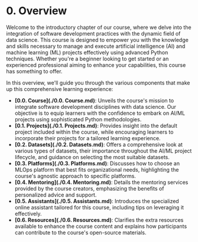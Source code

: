 # 0. Overview

Welcome to the introductory chapter of our course, where we delve into the integration of software development practices with the dynamic field of data science. This course is designed to empower you with the knowledge and skills necessary to manage and execute artificial intelligence (AI) and machine learning (ML) projects effectively using advanced Python techniques. Whether you're a beginner looking to get started or an experienced professional aiming to enhance your capabilities, this course has something to offer.

In this overview, we'll guide you through the various components that make up this comprehensive learning experience:

- **[0.0. Course](./0.0. Course.md)**: Unveils the course's mission to integrate software development disciplines with data science. Our objective is to equip learners with the confidence to embark on AI/ML projects using sophisticated Python methodologies.
- **[0.1. Projects](./0.1. Projects.md)**: Provides insight into the default project included within the course, while encouraging learners to incorporate their projects for a tailored learning experience.
- **[0.2. Datasets](./0.2. Datasets.md)**: Offers a comprehensive look at various types of datasets, their importance throughout the AI/ML project lifecycle, and guidance on selecting the most suitable datasets.
- **[0.3. Platforms](./0.3. Platforms.md)**: Discusses how to choose an MLOps platform that best fits organizational needs, highlighting the course's agnostic approach to specific platforms.
- **[0.4. Mentoring](./0.4. Mentoring.md)**: Details the mentoring services provided by the course creators, emphasizing the benefits of personalized advice and support.
- **[0.5. Assistants](./0.5. Assistants.md)**: Introduces the specialized online assistant tailored for this course, including tips on leveraging it effectively.
- **[0.6. Resources](./0.6. Resources.md)**: Clarifies the extra resources available to enhance the course content and explains how participants can contribute to the course's open-source materials.